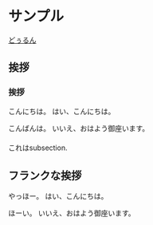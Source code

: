 # サンプル
[どぅるん](https://twitter.com/NegiIgaiNuki)


<div id="ch"></div>

## 挨拶

<div id="sec"></div>

### 挨拶
こんにちは。
はい、こんにちは。

こんばんは。
いいえ、おはよう御座います。


<div id="subsec1150714728"></div>

#### 
これはsubsection.


<div id="ch"></div>

## フランクな挨拶
やっほー。
はい、こんにちは。

ほーい。
いいえ、おはよう御座います。

